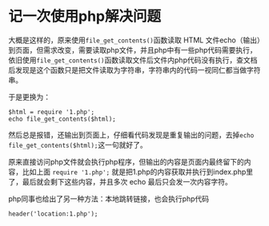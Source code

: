 # 记一次使用php解决问题

大概是这样的，原来使用`file_get_contents()`函数读取 HTML 文件echo（输出）到页面，但需求改变，需要读取php文件，并且php中有一些php代码需要执行，依旧使用`file_get_contents()`函数读取文件后文件内php代码没有执行，查文档后发现是这个函数只是把文件读取为字符串，字符串内的代码一视同仁都当做字符串。

于是更换为：

```
$html = require '1.php';
echo file_get_contents($html);
```

然后总是报错，还输出到页面上，仔细看代码发现是重复输出的问题，去掉`echo file_get_contents($html);`这一句就好了。

原来直接访问php文件就会执行php程序，但输出的内容是页面内最终留下的内容，比如上面 `require '1.php';` 就是把1.php的内容获取并执行到index.php里了，最后就会剩下这些内容，并且多次 echo 最后只会发一次内容字符。

php同事也给出了另一种方法：本地跳转链接，也会执行php代码

```
header('location:1.php');
```
